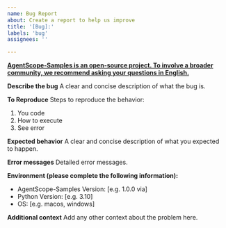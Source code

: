 ```yaml
---
name: Bug Report
about: Create a report to help us improve
title: '[Bug]:'
labels: 'bug'
assignees: ''

---
```


**<u>AgentScope-Samples is an open-source project. To involve a broader community, we recommend asking your questions in English.</u>**

**Describe the bug**
A clear and concise description of what the bug is.

**To Reproduce**
Steps to reproduce the behavior:

1. You code
2. How to execute
3. See error

**Expected behavior**
A clear and concise description of what you expected to happen.

**Error messages**
Detailed error messages.

**Environment (please complete the following information):**

- AgentScope-Samples Version: [e.g. 1.0.0 via]
- Python Version: [e.g. 3.10]
- OS: [e.g. macos, windows]

**Additional context**
Add any other context about the problem here.
